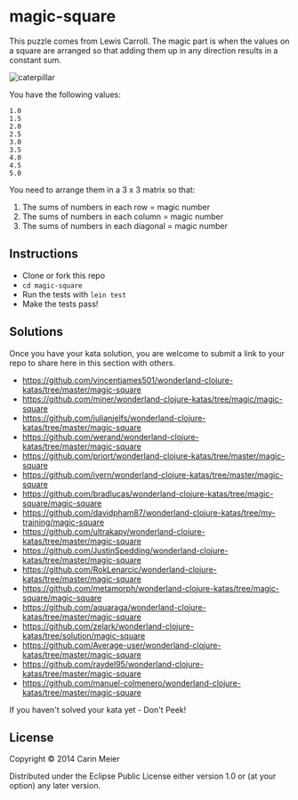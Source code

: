 ﻿# magic-square

This puzzle comes from Lewis Carroll.  The magic part is when the
values on a square are arranged so that adding them up in any direction results in
a constant sum.

![caterpillar](/images/caterpillar.gif)

You have the following values:

```
1.0
1.5
2.0
2.5
3.0
3.5
4.0
4.5
5.0
```

You need to arrange them in a 3 x 3 matrix so that:

1. The sums of numbers in each row = magic number
2. The sums of numbers in each column = magic number
3. The sums of numbers in each diagonal = magic number


## Instructions

- Clone or fork this repo
- `cd magic-square`
- Run the tests with `lein test`
- Make the tests pass!

## Solutions

Once you have your kata solution, you are welcome to submit a link to your repo to share here in this section with others.

* https://github.com/vincentjames501/wonderland-clojure-katas/tree/master/magic-square
* https://github.com/miner/wonderland-clojure-katas/tree/magic/magic-square
* https://github.com/julianjelfs/wonderland-clojure-katas/tree/master/magic-square
* https://github.com/werand/wonderland-clojure-katas/tree/master/magic-square
* https://github.com/priort/wonderland-clojure-katas/tree/master/magic-square
* https://github.com/ivern/wonderland-clojure-katas/tree/master/magic-square
* https://github.com/bradlucas/wonderland-clojure-katas/tree/magic-square/magic-square
* https://github.com/davidpham87/wonderland-clojure-katas/tree/my-training/magic-square
* https://github.com/ultrakapy/wonderland-clojure-katas/tree/master/magic-square
* https://github.com/JustinSpedding/wonderland-clojure-katas/tree/master/magic-square
* https://github.com/RokLenarcic/wonderland-clojure-katas/tree/master/magic-square
* https://github.com/metamorph/wonderland-clojure-katas/tree/magic-square/magic-square
* https://github.com/aquaraga/wonderland-clojure-katas/tree/master/magic-square
* https://github.com/zelark/wonderland-clojure-katas/tree/solution/magic-square
* https://github.com/Average-user/wonderland-clojure-katas/tree/master/magic-square
* https://github.com/raydel95/wonderland-clojure-katas/tree/master/magic-square
* https://github.com/manuel-colmenero/wonderland-clojure-katas/tree/master/magic-square

If you haven't solved your kata yet - Don't Peek!

## License

Copyright © 2014 Carin Meier

Distributed under the Eclipse Public License either version 1.0 or (at
your option) any later version.
